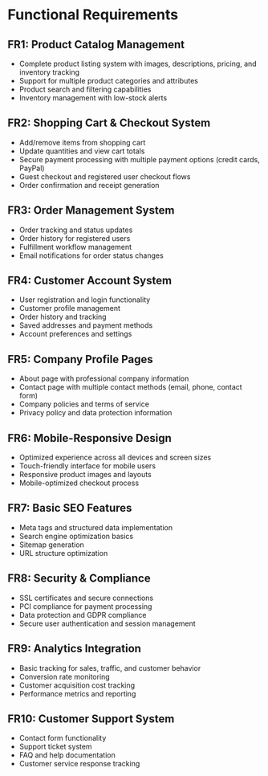 # Functional Requirements

## FR1: Product Catalog Management
- Complete product listing system with images, descriptions, pricing, and inventory tracking
- Support for multiple product categories and attributes
- Product search and filtering capabilities
- Inventory management with low-stock alerts

## FR2: Shopping Cart & Checkout System
- Add/remove items from shopping cart
- Update quantities and view cart totals
- Secure payment processing with multiple payment options (credit cards, PayPal)
- Guest checkout and registered user checkout flows
- Order confirmation and receipt generation

## FR3: Order Management System
- Order tracking and status updates
- Order history for registered users
- Fulfillment workflow management
- Email notifications for order status changes

## FR4: Customer Account System
- User registration and login functionality
- Customer profile management
- Order history and tracking
- Saved addresses and payment methods
- Account preferences and settings

## FR5: Company Profile Pages
- About page with professional company information
- Contact page with multiple contact methods (email, phone, contact form)
- Company policies and terms of service
- Privacy policy and data protection information

## FR6: Mobile-Responsive Design
- Optimized experience across all devices and screen sizes
- Touch-friendly interface for mobile users
- Responsive product images and layouts
- Mobile-optimized checkout process

## FR7: Basic SEO Features
- Meta tags and structured data implementation
- Search engine optimization basics
- Sitemap generation
- URL structure optimization

## FR8: Security & Compliance
- SSL certificates and secure connections
- PCI compliance for payment processing
- Data protection and GDPR compliance
- Secure user authentication and session management

## FR9: Analytics Integration
- Basic tracking for sales, traffic, and customer behavior
- Conversion rate monitoring
- Customer acquisition cost tracking
- Performance metrics and reporting

## FR10: Customer Support System
- Contact form functionality
- Support ticket system
- FAQ and help documentation
- Customer service response tracking
